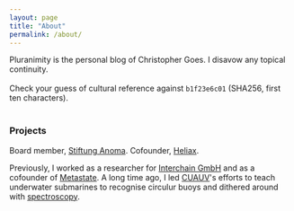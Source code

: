 ```yaml
---
layout: page
title: "About"
permalink: /about/
---
```


Pluranimity is the personal blog of Christopher Goes. I disavow any topical continuity.<br />
<br />
Check your guess of cultural reference against `b1f23e6c01` (SHA256, first ten characters).<br/>
<br />

### Projects

Board member, [Stiftung Anoma](https://zg.chregister.ch/cr-portal/auszug/auszug.xhtml?uid=CHE-264.379.335). Cofounder, [Heliax](https://heliax.dev).

Previously, I worked as a researcher for [Interchain GmbH](https://interchain.berlin) and as a cofounder of [Metastate](https://metastate.ch/). A long time ago, I led [CUAUV](https://cuauv.org)'s efforts to teach underwater submarines to recognise circulur buoys and dithered around with [spectroscopy](https://arxiv.org/abs/1506.07610).
